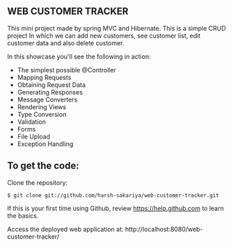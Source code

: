 WEB CUSTOMER TRACKER
-------------------
This mini project made by spring MVC and Hibernate. This is a simple CRUD project In which we can add new customers, see customer list, edit customer data and also delete customer.


In this showcase you'll see the following in action:

* The simplest possible @Controller
* Mapping Requests
* Obtaining Request Data
* Generating Responses
* Message Converters
* Rendering Views
* Type Conversion
* Validation
* Forms
* File Upload
* Exception Handling

To get the code:
-------------------
Clone the repository:

    $ git clone git://github.com/harsh-sakariya/web-customer-tracker.git

If this is your first time using Github, review https://help.github.com to learn the basics.

Access the deployed web application at: http://localhost:8080/web-customer-tracker/

